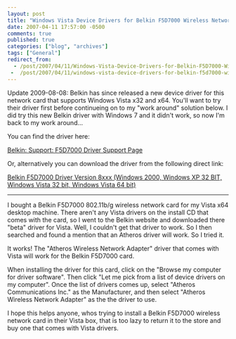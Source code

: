 ```yaml
---
layout: post
title: "Windows Vista Device Drivers for Belkin F5D7000 Wireless Network Card"
date: 2007-04-11 17:57:00 -0500
comments: true
published: true
categories: ["blog", "archives"]
tags: ["General"]
redirect_from: 
  - /post/2007/04/11/Windows-Vista-Device-Drivers-for-Belkin-F5D7000-Wireless-Network-Card
 -  /post/2007/04/11/windows-vista-device-drivers-for-belkin-f5d7000-wireless-network-card
---
```

<!-- more -->
<p>Update 2009-08-08: Belkin has since released a new device driver for this network card that supports Windows Vista x32 and x64. You'll want to try their driver first before continueing on to my "work around" solution below. I did try this new Belkin driver with Windows 7 and it didn't work, so now I'm back to my work around...</p>
<p>You can find the driver here:</p>
<p><a href="http://en-us-support.belkin.com/app/product/detail/p/294" target="_blank">Belkin: Support: F5D7000 Driver Support Page</a></p>
<p>Or, alternatively you can download the driver from the following direct link:</p>
<p><a href="http://cache-www.belkin.com/support/dl/f5d7000v8_ww_2.00.09.exe" target="_blank">Belkin F5D7000 Driver Version 8xxx (Windows 2000, Windows XP 32 BIT, Windows Vista 32 bit, Windows Vista 64 bit)</a></p>
<hr />
<p>I bought a Belkin F5D7000 802.11b/g wireless network card for my Vista x64 desktop machine. There aren't any Vista drivers on the install CD that comes with the card, so I went to the Belkin website and downloaded there "beta" driver for Vista. Well, I couldn't get that driver to work. So I then searched and found a mention that an Atheros driver will work. So I tried it.</p>
<p>It works! The "Atheros Wireless Network Adapter" driver that comes with Vista will work for the Belkin F5D7000 card.</p>
<p>When installing the driver for this card, click on the "Browse my computer for driver software". Then click "Let me pick from a list of device drivers on my computer". Once the list of drivers comes up, select "Atheros Communications Inc." as the Manufacturer, and then select "Atheros Wireless Network Adapter" as the the driver to use.</p>
<p>I hope this helps anyone, whos trying to install a Belkin F5D7000 wireless network card in their Vista box, that is too lazy to return it to the store and buy one that comes with Vista drivers.</p>
